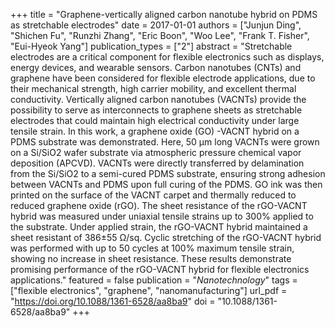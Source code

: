+++
title = "Graphene-vertically aligned carbon nanotube hybrid on PDMS as stretchable electrodes"
date = 2017-01-01
authors = ["Junjun Ding", "Shichen Fu", "Runzhi Zhang", "Eric Boon", "Woo Lee", "Frank T. Fisher", "Eui-Hyeok Yang"]
publication_types = ["2"]
abstract = "Stretchable electrodes are a critical component for flexible electronics such as displays, energy devices, and wearable sensors. Carbon nanotubes (CNTs) and graphene have been considered for flexible electrode applications, due to their mechanical strength, high carrier mobility, and excellent thermal conductivity. Vertically aligned carbon nanotubes (VACNTs) provide the possibility to serve as interconnects to graphene sheets as stretchable electrodes that could maintain high electrical conductivity under large tensile strain. In this work, a graphene oxide (GO) -VACNT hybrid on a PDMS substrate was demonstrated. Here, 50 μm long VACNTs were grown on a Si/SiO2 wafer substrate via atmospheric pressure chemical vapor deposition (APCVD). VACNTs were directly transferred by delamination from the Si/SiO2 to a semi-cured PDMS substrate, ensuring strong adhesion between VACNTs and PDMS upon full curing of the PDMS. GO ink was then printed on the surface of the VACNT carpet and thermally reduced to reduced graphene oxide (rGO). The sheet resistance of the rGO-VACNT hybrid was measured under uniaxial tensile strains up to 300% applied to the substrate. Under applied strain, the rGO-VACNT hybrid maintained a sheet resistant of 386±55 Ω/sq. Cyclic stretching of the rGO-VACNT hybrid was performed with up to 50 cycles at 100% maximum tensile strain, showing no increase in sheet resistance. These results demonstrate promising performance of the rGO-VACNT hybrid for flexible electronics applications."
featured = false
publication = "*Nanotechnology*"
tags = ["flexible electronics", "graphene", "nanomanufacturing"]
url_pdf = "https://doi.org/10.1088/1361-6528/aa8ba9"
doi = "10.1088/1361-6528/aa8ba9"
+++

